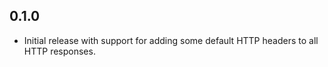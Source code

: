 ## 0.1.0

* Initial release with support for adding some default HTTP headers to all HTTP responses.
